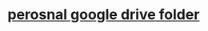 # [perosnal google drive folder](https://drive.google.com/drive/folders/1RZh3x11m57WBdgTgxVYlgKIu6bVaYBl3?usp=sharing)

